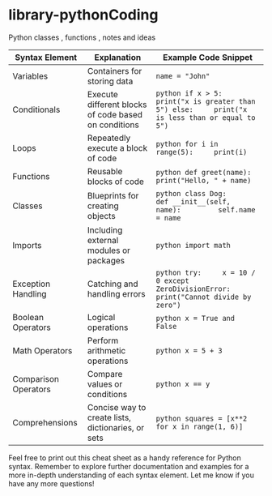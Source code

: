 # library-pythonCoding
Python  classes , functions , notes and ideas


| Syntax Element       | Explanation                                          | Example Code Snippet                                          |
|----------------------|------------------------------------------------------|---------------------------------------------------------------|
| Variables            | Containers for storing data                           | `name = "John"`                                               |
| Conditionals         | Execute different blocks of code based on conditions  | ```python if x > 5:     print("x is greater than 5") else:     print("x is less than or equal to 5")``` |
| Loops                | Repeatedly execute a block of code                    | ```python for i in range(5):     print(i)```                  |
| Functions            | Reusable blocks of code                               | ```python def greet(name):     print("Hello, " + name)```     |
| Classes              | Blueprints for creating objects                       | ```python class Dog:     def __init__(self, name):         self.name = name```                           |
| Imports              | Including external modules or packages                | ```python import math```                                       |
| Exception Handling   | Catching and handling errors                          | ```python try:     x = 10 / 0 except ZeroDivisionError:     print("Cannot divide by zero")``` |
| Boolean Operators    | Logical operations                                   | ```python x = True and False```                                |
| Math Operators       | Perform arithmetic operations                         | ```python x = 5 + 3```                                         |
| Comparison Operators | Compare values or conditions                          | ```python x == y```                                            |
| Comprehensions       | Concise way to create lists, dictionaries, or sets    | ```python squares = [x**2 for x in range(1, 6)]```            |

Feel free to print out this cheat sheet as a handy reference for Python syntax. Remember to explore further documentation and examples for a more in-depth understanding of each syntax element. Let me know if you have any more questions!
